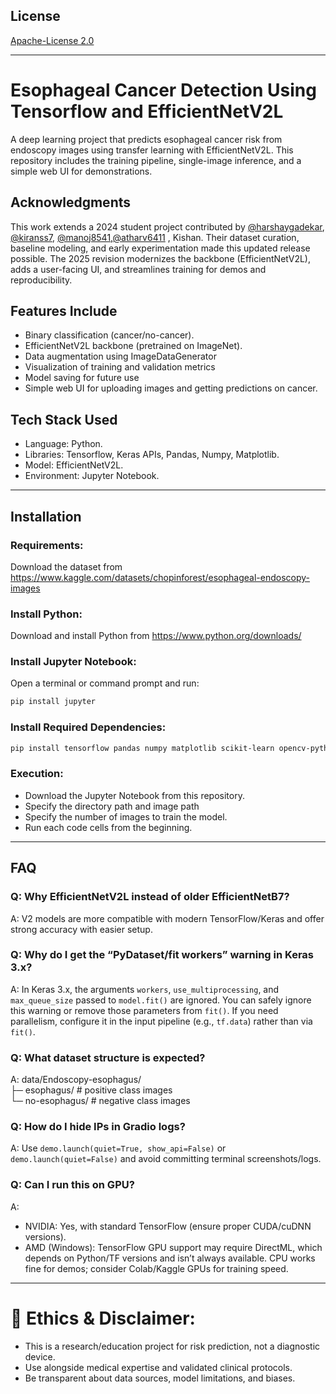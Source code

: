 ## License

[Apache-License 2.0](https://www.apache.org/licenses/LICENSE-2.0)

---
# Esophageal Cancer Detection Using Tensorflow and EfficientNetV2L
A deep learning project that predicts esophageal cancer risk from endoscopy images using transfer learning with EfficientNetV2L. This repository includes the training pipeline, single-image inference, and a simple web UI for demonstrations.

##  Acknowledgments

This work extends a 2024 student project contributed by  [@harshaygadekar](https://www.github.com/harshaygadekar),
[@kiranss7](https://github.com/kiranss7), [@manoj8541](https://www.github.com/manoj8541),[@atharv6411](https://www.github.com/atharv6411) , Kishan. Their dataset curation, baseline modeling, and early experimentation made this updated release possible. The 2025 revision modernizes the backbone (EfficientNetV2L), adds a user-facing UI, and streamlines training for demos and reproducibility.

##  Features Include

- Binary classification (cancer/no-cancer).
- EfficientNetV2L backbone (pretrained on ImageNet).
- Data augmentation using ImageDataGenerator
- Visualization of training and validation metrics
- Model saving for future use
- Simple web UI for uploading images and getting predictions on cancer.

## Tech Stack Used

- Language: Python.
- Libraries: Tensorflow, Keras APIs, Pandas, Numpy, Matplotlib.
- Model: EfficientNetV2L.
- Environment: Jupyter Notebook.
---
## Installation

### Requirements:

Download the dataset from https://www.kaggle.com/datasets/chopinforest/esophageal-endoscopy-images

### Install Python: 
Download and install Python from https://www.python.org/downloads/

### Install Jupyter Notebook:
Open a terminal or command prompt and run:

```bash
pip install jupyter
```

### Install Required Dependencies:

```bash
pip install tensorflow pandas numpy matplotlib scikit-learn opencv-python
```


### Execution:

- Download the Jupyter Notebook from this repository.
- Specify the directory path and image path
- Specify the number of images to train the model.
- Run each code cells from the beginning.
---
## FAQ

### Q: Why EfficientNetV2L instead of older EfficientNetB7?
A: V2 models are more compatible with modern TensorFlow/Keras and offer strong accuracy with easier setup.

### Q: Why do I get the “PyDataset/fit workers” warning in Keras 3.x?
A: In Keras 3.x, the arguments `workers`, `use_multiprocessing`, and `max_queue_size` passed to `model.fit()` are ignored. You can safely ignore this warning or remove those parameters from `fit()`. If you need parallelism, configure it in the input pipeline (e.g., `tf.data`) rather than via `fit()`.

### Q: What dataset structure is expected?
A:
data/Endoscopy-esophagus/                                                                                                                                                                       
├─ esophagus/ # positive class images                                                                                                                                                   
└─ no-esophagus/ # negative class images

### Q: How do I hide IPs in Gradio logs?
A: Use `demo.launch(quiet=True, show_api=False)` or `demo.launch(quiet=False)` and avoid committing terminal screenshots/logs.

### Q: Can I run this on GPU?
A: 
- NVIDIA: Yes, with standard TensorFlow (ensure proper CUDA/cuDNN versions).
- AMD (Windows): TensorFlow GPU support may require DirectML, which depends on Python/TF versions and isn’t always available. CPU works fine for demos; consider Colab/Kaggle GPUs for training speed.

---
#  🔐 Ethics & Disclaimer:
- This is a research/education project for risk prediction, not a diagnostic device.
- Use alongside medical expertise and validated clinical protocols.
- Be transparent about data sources, model limitations, and biases.
